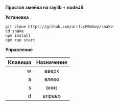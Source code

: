 __Простая змейка на raylib + nodeJS__


__Установка__

```
git clone https://github.com/arcticM0nkey/snake
cd snake
npm install
npm run start

```

__Управление__ 

|Клавиша|Назначение|
|-------:|:-----------:|
|w|вверх|
|a|влево|
|s|вниз|
|d|вправо|

